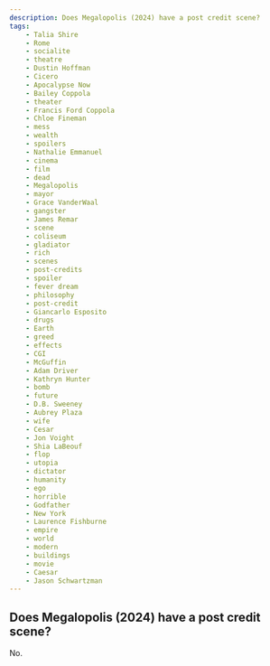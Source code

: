 ```yaml
---
description: Does Megalopolis (2024) have a post credit scene?
tags: 
    - Talia Shire
    - Rome
    - socialite
    - theatre
    - Dustin Hoffman
    - Cicero
    - Apocalypse Now
    - Bailey Coppola
    - theater
    - Francis Ford Coppola
    - Chloe Fineman
    - mess
    - wealth
    - spoilers
    - Nathalie Emmanuel
    - cinema
    - film
    - dead
    - Megalopolis
    - mayor
    - Grace VanderWaal
    - gangster
    - James Remar
    - scene
    - coliseum
    - gladiator
    - rich
    - scenes
    - post-credits
    - spoiler
    - fever dream
    - philosophy
    - post-credit
    - Giancarlo Esposito
    - drugs
    - Earth
    - greed
    - effects
    - CGI
    - McGuffin
    - Adam Driver
    - Kathryn Hunter
    - bomb
    - future
    - D.B. Sweeney
    - Aubrey Plaza
    - wife
    - Cesar
    - Jon Voight
    - Shia LaBeouf
    - flop
    - utopia
    - dictator
    - humanity
    - ego
    - horrible
    - Godfather
    - New York
    - Laurence Fishburne
    - empire
    - world
    - modern
    - buildings
    - movie
    - Caesar
    - Jason Schwartzman
---
```


## Does Megalopolis (2024) have a post credit scene?

No.

